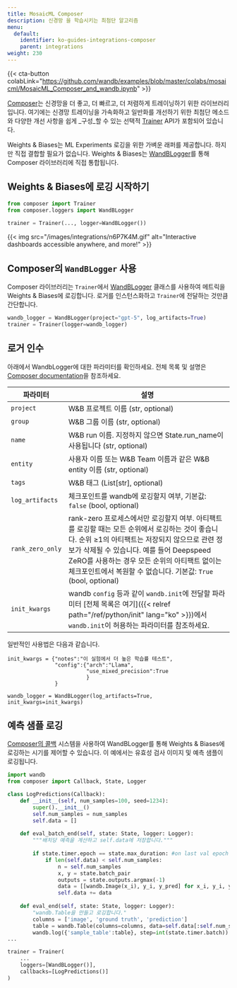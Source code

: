 ```yaml
---
title: MosaicML Composer
description: 신경망 을 학습시키는 최첨단 알고리즘
menu:
  default:
    identifier: ko-guides-integrations-composer
    parent: integrations
weight: 230
---
```


{{< cta-button colabLink="https://github.com/wandb/examples/blob/master/colabs/mosaicml/MosaicML_Composer_and_wandb.ipynb" >}}

[Composer](https://github.com/mosaicml/composer)는 신경망을 더 좋고, 더 빠르고, 더 저렴하게 트레이닝하기 위한 라이브러리입니다. 여기에는 신경망 트레이닝을 가속화하고 일반화를 개선하기 위한 최첨단 메소드와 다양한 개선 사항을 쉽게 _구성_할 수 있는 선택적 [Trainer](https://docs.mosaicml.com/projects/composer/en/stable/trainer/using_the_trainer.html) API가 포함되어 있습니다.

Weights & Biases는 ML Experiments 로깅을 위한 가벼운 래퍼를 제공합니다. 하지만 직접 결합할 필요가 없습니다. Weights & Biases는 [WandBLogger](https://docs.mosaicml.com/projects/composer/en/stable/trainer/file_uploading.html#weights-biases-artifacts)를 통해 Composer 라이브러리에 직접 통합됩니다.

## Weights & Biases에 로깅 시작하기

```python
from composer import Trainer
from composer.loggers import WandBLogger
﻿
trainer = Trainer(..., logger=WandBLogger())
```

{{< img src="/images/integrations/n6P7K4M.gif" alt="Interactive dashboards accessible anywhere, and more!" >}}

## Composer의 `WandBLogger` 사용

Composer 라이브러리는 `Trainer`에서 [WandBLogger](https://docs.mosaicml.com/projects/composer/en/stable/trainer/file_uploading.html#weights-biases-artifacts) 클래스를 사용하여 메트릭을 Weights & Biases에 로깅합니다. 로거를 인스턴스화하고 `Trainer`에 전달하는 것만큼 간단합니다.

```python
wandb_logger = WandBLogger(project="gpt-5", log_artifacts=True)
trainer = Trainer(logger=wandb_logger)
```

## 로거 인수

아래에서 WandbLogger에 대한 파라미터를 확인하세요. 전체 목록 및 설명은 [Composer documentation](https://docs.mosaicml.com/projects/composer/en/stable/api_reference/generated/composer.loggers.WandBLogger.html)을 참조하세요.

| 파라미터                       | 설명                                                                                                                                                                                                                                                                                                                                                              |
| ------------------------------- | ------------------------------------------------------------------------------------------------------------------------------------------------------------------------------------------------------------------------------------------------------------------------------------------------------------------------------------------------------------------------ |
| `project`                 | W&B 프로젝트 이름 (str, optional)
| `group`                   | W&B 그룹 이름 (str, optional)
| `name`                   |  W&B run 이름. 지정하지 않으면 State.run_name이 사용됩니다 (str, optional)
| `entity`                   | 사용자 이름 또는 W&B Team 이름과 같은 W&B entity 이름 (str, optional)
| `tags`                   | W&B 태그 (List[str], optional)
| `log_artifacts`                 | 체크포인트를 wandb에 로깅할지 여부, 기본값: `false` (bool, optional)|
| `rank_zero_only`         | rank-zero 프로세스에서만 로깅할지 여부. 아티팩트를 로깅할 때는 모든 순위에서 로깅하는 것이 좋습니다. 순위 ≥1의 아티팩트는 저장되지 않으므로 관련 정보가 삭제될 수 있습니다. 예를 들어 Deepspeed ZeRO를 사용하는 경우 모든 순위의 아티팩트 없이는 체크포인트에서 복원할 수 없습니다. 기본값: `True` (bool, optional)
| `init_kwargs`                   | wandb `config` 등과 같이 `wandb.init`에 전달할 파라미터 [전체 목록은 여기]({{< relref path="/ref/python/init" lang="ko" >}})에서 `wandb.init`이 허용하는 파라미터를 참조하세요.                                                                                                                                                                                   


일반적인 사용법은 다음과 같습니다.

```
init_kwargs = {"notes":"이 실험에서 더 높은 학습률 테스트", 
               "config":{"arch":"Llama",
                         "use_mixed_precision":True
                         }
               }

wandb_logger = WandBLogger(log_artifacts=True, init_kwargs=init_kwargs)
```

## 예측 샘플 로깅

[Composer의 콜백](https://docs.mosaicml.com/projects/composer/en/stable/trainer/callbacks.html) 시스템을 사용하여 WandBLogger를 통해 Weights & Biases에 로깅하는 시기를 제어할 수 있습니다. 이 예에서는 유효성 검사 이미지 및 예측 샘플이 로깅됩니다.

```python
import wandb
from composer import Callback, State, Logger

class LogPredictions(Callback):
    def __init__(self, num_samples=100, seed=1234):
        super().__init__()
        self.num_samples = num_samples
        self.data = []
        
    def eval_batch_end(self, state: State, logger: Logger):
        """배치당 예측을 계산하고 self.data에 저장합니다."""
        
        if state.timer.epoch == state.max_duration: #on last val epoch
            if len(self.data) < self.num_samples:
                n = self.num_samples
                x, y = state.batch_pair
                outputs = state.outputs.argmax(-1)
                data = [[wandb.Image(x_i), y_i, y_pred] for x_i, y_i, y_pred in list(zip(x[:n], y[:n], outputs[:n]))]
                self.data += data
            
    def eval_end(self, state: State, logger: Logger):
        "wandb.Table을 만들고 로깅합니다."
        columns = ['image', 'ground truth', 'prediction']
        table = wandb.Table(columns=columns, data=self.data[:self.num_samples])
        wandb.log({'sample_table':table}, step=int(state.timer.batch))         
...

trainer = Trainer(
    ...
    loggers=[WandBLogger()],
    callbacks=[LogPredictions()]
)
```